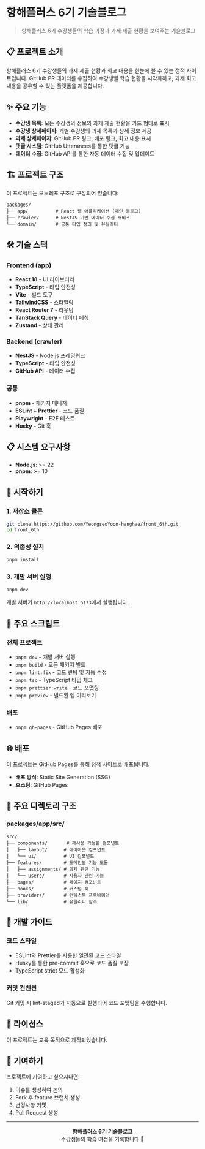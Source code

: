# 항해플러스 6기 기술블로그

> 항해플러스 6기 수강생들의 학습 과정과 과제 제출 현황을 보여주는 기술블로그

## 📋 프로젝트 소개

항해플러스 6기 수강생들의 과제 제출 현황과 회고 내용을 한눈에 볼 수 있는 정적 사이트입니다. GitHub PR 데이터를 수집하여 수강생별 학습 현황을 시각화하고, 과제 회고 내용을 공유할 수 있는 플랫폼을 제공합니다.

## ✨ 주요 기능

- **수강생 목록**: 모든 수강생의 정보와 과제 제출 현황을 카드 형태로 표시
- **수강생 상세페이지**: 개별 수강생의 과제 목록과 상세 정보 제공
- **과제 상세페이지**: GitHub PR 링크, 배포 링크, 회고 내용 표시
- **댓글 시스템**: GitHub Utterances를 통한 댓글 기능
- **데이터 수집**: GitHub API를 통한 자동 데이터 수집 및 업데이트

## 🏗️ 프로젝트 구조

이 프로젝트는 모노레포 구조로 구성되어 있습니다:

```
packages/
├── app/          # React 웹 애플리케이션 (메인 블로그)
├── crawler/      # NestJS 기반 데이터 수집 서비스
└── domain/       # 공통 타입 정의 및 유틸리티
```

## 🛠️ 기술 스택

### Frontend (app)
- **React 18** - UI 라이브러리
- **TypeScript** - 타입 안전성
- **Vite** - 빌드 도구
- **TailwindCSS** - 스타일링
- **React Router 7** - 라우팅
- **TanStack Query** - 데이터 페칭
- **Zustand** - 상태 관리

### Backend (crawler)
- **NestJS** - Node.js 프레임워크
- **TypeScript** - 타입 안전성
- **GitHub API** - 데이터 수집

### 공통
- **pnpm** - 패키지 매니저
- **ESLint + Prettier** - 코드 품질
- **Playwright** - E2E 테스트
- **Husky** - Git 훅

## 📋 시스템 요구사항

- **Node.js**: >= 22
- **pnpm**: >= 10

## 🚀 시작하기

### 1. 저장소 클론

```bash
git clone https://github.com/YeongseoYoon-hanghae/front_6th.git
cd front_6th
```

### 2. 의존성 설치

```bash
pnpm install
```

### 3. 개발 서버 실행

```bash
pnpm dev
```

개발 서버가 `http://localhost:5173`에서 실행됩니다.

## 📜 주요 스크립트

### 전체 프로젝트
- `pnpm dev` - 개발 서버 실행
- `pnpm build` - 모든 패키지 빌드
- `pnpm lint:fix` - 코드 린팅 및 자동 수정
- `pnpm tsc` - TypeScript 타입 체크
- `pnpm prettier:write` - 코드 포맷팅
- `pnpm preview` - 빌드된 앱 미리보기

### 배포
- `pnpm gh-pages` - GitHub Pages 배포

## 🌐 배포

이 프로젝트는 GitHub Pages를 통해 정적 사이트로 배포됩니다.

- **배포 방식**: Static Site Generation (SSG)
- **호스팅**: GitHub Pages

## 📁 주요 디렉토리 구조

### packages/app/src/
```
src/
├── components/       # 재사용 가능한 컴포넌트
│   ├── layout/      # 레이아웃 컴포넌트
│   └── ui/          # UI 컴포넌트
├── features/        # 도메인별 기능 모듈
│   ├── assignments/ # 과제 관련 기능
│   └── users/       # 사용자 관련 기능
├── pages/           # 페이지 컴포넌트
├── hooks/           # 커스텀 훅
├── providers/       # 컨텍스트 프로바이더
└── lib/             # 유틸리티 함수
```

## 🔧 개발 가이드

### 코드 스타일
- ESLint와 Prettier를 사용한 일관된 코드 스타일
- Husky를 통한 pre-commit 훅으로 코드 품질 보장
- TypeScript strict 모드 활성화

### 커밋 컨벤션
Git 커밋 시 lint-staged가 자동으로 실행되어 코드 포맷팅을 수행합니다.

## 📄 라이선스

이 프로젝트는 교육 목적으로 제작되었습니다.

## 🤝 기여하기

프로젝트에 기여하고 싶으시다면:

1. 이슈를 생성하여 논의
2. Fork 후 feature 브랜치 생성
3. 변경사항 커밋
4. Pull Request 생성

---

<div align="center">
  <strong>항해플러스 6기 기술블로그</strong><br>
  수강생들의 학습 여정을 기록합니다 🚀
</div>
